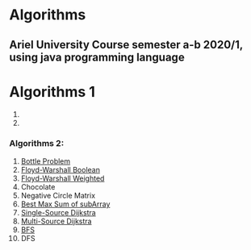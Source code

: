 # Algorithms

## Ariel University Course semester a-b 2020/1, using java programming language

 
# Algorithms 1

1.
1.


### Algorithms 2:


1. [Bottle Problem](src/algorithms_2/practice_bottle_problem)
1. [Floyd-Warshall Boolean](src/algorithms_2/practice_floyd_warshall)
1. [Floyd-Warshall Weighted](src/algorithms_2/practice_floyd_warshall)
1. Chocolate
1. Negative Circle Matrix
1. [Best Max Sum of subArray](src/algorithms_2/practice_best_subarray_sum)
1. [Single-Source Dijkstra](src/algorithms_2/practice_dijkstra)
1. [Multi-Source Dijkstra](src/algorithms_2/practice_dijkstra)
1. [BFS](src/algorithms_2/practice_bfs)
1. DFS